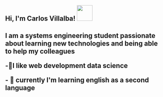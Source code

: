 <h2> Hi, I'm Carlos Villalba! <image src="https://media.giphy.com/media/Wj7lNjMNDxSmc/giphy.gif" width="50"><h2/> 


<p>I am a systems engineering student passionate about learning new technologies and being able to help my colleagues<p/>
  
<p>-🔭I like web development data science</p>
<p>- 🌱 currently I'm learning english as a second language</p>


